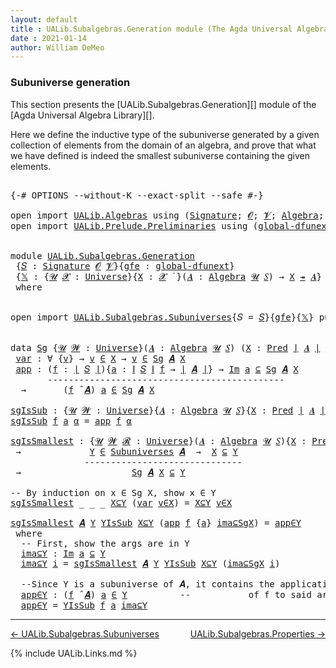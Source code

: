 ```yaml
---
layout: default
title : UALib.Subalgebras.Generation module (The Agda Universal Algebra Library)
date : 2021-01-14
author: William DeMeo
---
```


### <a id="subuniverse-generation">Subuniverse generation</a>

This section presents the [UALib.Subalgebras.Generation][] module of the [Agda Universal Algebra Library][].

Here we define the inductive type of the subuniverse generated by a given collection of elements from the domain of an algebra, and prove that what we have defined is indeed the smallest subuniverse containing the given elements.

<pre class="Agda">

<a id="565" class="Symbol">{-#</a> <a id="569" class="Keyword">OPTIONS</a> <a id="577" class="Pragma">--without-K</a> <a id="589" class="Pragma">--exact-split</a> <a id="603" class="Pragma">--safe</a> <a id="610" class="Symbol">#-}</a>

<a id="615" class="Keyword">open</a> <a id="620" class="Keyword">import</a> <a id="627" href="UALib.Algebras.html" class="Module">UALib.Algebras</a> <a id="642" class="Keyword">using</a> <a id="648" class="Symbol">(</a><a id="649" href="UALib.Algebras.Signatures.html#1452" class="Function">Signature</a><a id="658" class="Symbol">;</a> <a id="660" href="universes.html#613" class="Generalizable">𝓞</a><a id="661" class="Symbol">;</a> <a id="663" href="universes.html#617" class="Generalizable">𝓥</a><a id="664" class="Symbol">;</a> <a id="666" href="UALib.Algebras.Algebras.html#811" class="Function">Algebra</a><a id="673" class="Symbol">;</a> <a id="675" href="UALib.Algebras.Lifts.html#4364" class="Function Operator">_↠_</a><a id="678" class="Symbol">)</a>
<a id="680" class="Keyword">open</a> <a id="685" class="Keyword">import</a> <a id="692" href="UALib.Prelude.Preliminaries.html" class="Module">UALib.Prelude.Preliminaries</a> <a id="720" class="Keyword">using</a> <a id="726" class="Symbol">(</a><a id="727" href="MGS-Subsingleton-Theorems.html#3468" class="Function">global-dfunext</a><a id="741" class="Symbol">;</a> <a id="743" href="universes.html#551" class="Postulate">Universe</a><a id="751" class="Symbol">;</a> <a id="753" href="universes.html#758" class="Function Operator">_̇</a><a id="755" class="Symbol">)</a>


<a id="759" class="Keyword">module</a> <a id="766" href="UALib.Subalgebras.Generation.html" class="Module">UALib.Subalgebras.Generation</a>
 <a id="796" class="Symbol">{</a><a id="797" href="UALib.Subalgebras.Generation.html#797" class="Bound">𝑆</a> <a id="799" class="Symbol">:</a> <a id="801" href="UALib.Algebras.Signatures.html#1452" class="Function">Signature</a> <a id="811" href="universes.html#613" class="Generalizable">𝓞</a> <a id="813" href="universes.html#617" class="Generalizable">𝓥</a><a id="814" class="Symbol">}{</a><a id="816" href="UALib.Subalgebras.Generation.html#816" class="Bound">gfe</a> <a id="820" class="Symbol">:</a> <a id="822" href="MGS-Subsingleton-Theorems.html#3468" class="Function">global-dfunext</a><a id="836" class="Symbol">}</a>
 <a id="839" class="Symbol">{</a><a id="840" href="UALib.Subalgebras.Generation.html#840" class="Bound">𝕏</a> <a id="842" class="Symbol">:</a> <a id="844" class="Symbol">{</a><a id="845" href="UALib.Subalgebras.Generation.html#845" class="Bound">𝓤</a> <a id="847" href="UALib.Subalgebras.Generation.html#847" class="Bound">𝓧</a> <a id="849" class="Symbol">:</a> <a id="851" href="universes.html#551" class="Postulate">Universe</a><a id="859" class="Symbol">}{</a><a id="861" href="UALib.Subalgebras.Generation.html#861" class="Bound">X</a> <a id="863" class="Symbol">:</a> <a id="865" href="UALib.Subalgebras.Generation.html#847" class="Bound">𝓧</a> <a id="867" href="universes.html#758" class="Function Operator">̇</a> <a id="869" class="Symbol">}(</a><a id="871" href="UALib.Subalgebras.Generation.html#871" class="Bound">𝑨</a> <a id="873" class="Symbol">:</a> <a id="875" href="UALib.Algebras.Algebras.html#811" class="Function">Algebra</a> <a id="883" href="UALib.Subalgebras.Generation.html#845" class="Bound">𝓤</a> <a id="885" href="UALib.Subalgebras.Generation.html#797" class="Bound">𝑆</a><a id="886" class="Symbol">)</a> <a id="888" class="Symbol">→</a> <a id="890" href="UALib.Subalgebras.Generation.html#861" class="Bound">X</a> <a id="892" href="UALib.Algebras.Lifts.html#4364" class="Function Operator">↠</a> <a id="894" href="UALib.Subalgebras.Generation.html#871" class="Bound">𝑨</a><a id="895" class="Symbol">}</a>
 <a id="898" class="Keyword">where</a>


<a id="906" class="Keyword">open</a> <a id="911" class="Keyword">import</a> <a id="918" href="UALib.Subalgebras.Subuniverses.html" class="Module">UALib.Subalgebras.Subuniverses</a><a id="948" class="Symbol">{</a><a id="949" class="Argument">𝑆</a> <a id="951" class="Symbol">=</a> <a id="953" href="UALib.Subalgebras.Generation.html#797" class="Bound">𝑆</a><a id="954" class="Symbol">}{</a><a id="956" href="UALib.Subalgebras.Generation.html#816" class="Bound">gfe</a><a id="959" class="Symbol">}{</a><a id="961" href="UALib.Subalgebras.Generation.html#840" class="Bound">𝕏</a><a id="962" class="Symbol">}</a> <a id="964" class="Keyword">public</a>


<a id="973" class="Keyword">data</a> <a id="Sg"></a><a id="978" href="UALib.Subalgebras.Generation.html#978" class="Datatype">Sg</a> <a id="981" class="Symbol">{</a><a id="982" href="UALib.Subalgebras.Generation.html#982" class="Bound">𝓤</a> <a id="984" href="UALib.Subalgebras.Generation.html#984" class="Bound">𝓦</a> <a id="986" class="Symbol">:</a> <a id="988" href="universes.html#551" class="Postulate">Universe</a><a id="996" class="Symbol">}(</a><a id="998" href="UALib.Subalgebras.Generation.html#998" class="Bound">𝑨</a> <a id="1000" class="Symbol">:</a> <a id="1002" href="UALib.Algebras.Algebras.html#811" class="Function">Algebra</a> <a id="1010" href="UALib.Subalgebras.Generation.html#982" class="Bound">𝓤</a> <a id="1012" href="UALib.Subalgebras.Generation.html#797" class="Bound">𝑆</a><a id="1013" class="Symbol">)</a> <a id="1015" class="Symbol">(</a><a id="1016" href="UALib.Subalgebras.Generation.html#1016" class="Bound">X</a> <a id="1018" class="Symbol">:</a> <a id="1020" href="UALib.Relations.Unary.html#1066" class="Function">Pred</a> <a id="1025" href="UALib.Prelude.Preliminaries.html#10288" class="Function Operator">∣</a> <a id="1027" href="UALib.Subalgebras.Generation.html#998" class="Bound">𝑨</a> <a id="1029" href="UALib.Prelude.Preliminaries.html#10288" class="Function Operator">∣</a> <a id="1031" href="UALib.Subalgebras.Generation.html#984" class="Bound">𝓦</a><a id="1032" class="Symbol">)</a> <a id="1034" class="Symbol">:</a> <a id="1036" href="UALib.Relations.Unary.html#1066" class="Function">Pred</a> <a id="1041" href="UALib.Prelude.Preliminaries.html#10288" class="Function Operator">∣</a> <a id="1043" href="UALib.Subalgebras.Generation.html#998" class="Bound">𝑨</a> <a id="1045" href="UALib.Prelude.Preliminaries.html#10288" class="Function Operator">∣</a> <a id="1047" class="Symbol">(</a><a id="1048" href="UALib.Subalgebras.Generation.html#811" class="Bound">𝓞</a> <a id="1050" href="Agda.Primitive.html#636" class="Function Operator">⊔</a> <a id="1052" href="UALib.Subalgebras.Generation.html#813" class="Bound">𝓥</a> <a id="1054" href="Agda.Primitive.html#636" class="Function Operator">⊔</a> <a id="1056" href="UALib.Subalgebras.Generation.html#984" class="Bound">𝓦</a> <a id="1058" href="Agda.Primitive.html#636" class="Function Operator">⊔</a> <a id="1060" href="UALib.Subalgebras.Generation.html#982" class="Bound">𝓤</a><a id="1061" class="Symbol">)</a> <a id="1063" class="Keyword">where</a>
 <a id="Sg.var"></a><a id="1070" href="UALib.Subalgebras.Generation.html#1070" class="InductiveConstructor">var</a> <a id="1074" class="Symbol">:</a> <a id="1076" class="Symbol">∀</a> <a id="1078" class="Symbol">{</a><a id="1079" href="UALib.Subalgebras.Generation.html#1079" class="Bound">v</a><a id="1080" class="Symbol">}</a> <a id="1082" class="Symbol">→</a> <a id="1084" href="UALib.Subalgebras.Generation.html#1079" class="Bound">v</a> <a id="1086" href="UALib.Relations.Unary.html#2667" class="Function Operator">∈</a> <a id="1088" href="UALib.Subalgebras.Generation.html#1016" class="Bound">X</a> <a id="1090" class="Symbol">→</a> <a id="1092" href="UALib.Subalgebras.Generation.html#1079" class="Bound">v</a> <a id="1094" href="UALib.Relations.Unary.html#2667" class="Function Operator">∈</a> <a id="1096" href="UALib.Subalgebras.Generation.html#978" class="Datatype">Sg</a> <a id="1099" href="UALib.Subalgebras.Generation.html#998" class="Bound">𝑨</a> <a id="1101" href="UALib.Subalgebras.Generation.html#1016" class="Bound">X</a>
 <a id="Sg.app"></a><a id="1104" href="UALib.Subalgebras.Generation.html#1104" class="InductiveConstructor">app</a> <a id="1108" class="Symbol">:</a> <a id="1110" class="Symbol">(</a><a id="1111" href="UALib.Subalgebras.Generation.html#1111" class="Bound">f</a> <a id="1113" class="Symbol">:</a> <a id="1115" href="UALib.Prelude.Preliminaries.html#10288" class="Function Operator">∣</a> <a id="1117" href="UALib.Subalgebras.Generation.html#797" class="Bound">𝑆</a> <a id="1119" href="UALib.Prelude.Preliminaries.html#10288" class="Function Operator">∣</a><a id="1120" class="Symbol">){</a><a id="1122" href="UALib.Subalgebras.Generation.html#1122" class="Bound">a</a> <a id="1124" class="Symbol">:</a> <a id="1126" href="UALib.Prelude.Preliminaries.html#10366" class="Function Operator">∥</a> <a id="1128" href="UALib.Subalgebras.Generation.html#797" class="Bound">𝑆</a> <a id="1130" href="UALib.Prelude.Preliminaries.html#10366" class="Function Operator">∥</a> <a id="1132" href="UALib.Subalgebras.Generation.html#1111" class="Bound">f</a> <a id="1134" class="Symbol">→</a> <a id="1136" href="UALib.Prelude.Preliminaries.html#10288" class="Function Operator">∣</a> <a id="1138" href="UALib.Subalgebras.Generation.html#998" class="Bound">𝑨</a> <a id="1140" href="UALib.Prelude.Preliminaries.html#10288" class="Function Operator">∣</a><a id="1141" class="Symbol">}</a> <a id="1143" class="Symbol">→</a> <a id="1145" href="UALib.Relations.Unary.html#5236" class="Function Operator">Im</a> <a id="1148" href="UALib.Subalgebras.Generation.html#1122" class="Bound">a</a> <a id="1150" href="UALib.Relations.Unary.html#5236" class="Function Operator">⊆</a> <a id="1152" href="UALib.Subalgebras.Generation.html#978" class="Datatype">Sg</a> <a id="1155" href="UALib.Subalgebras.Generation.html#998" class="Bound">𝑨</a> <a id="1157" href="UALib.Subalgebras.Generation.html#1016" class="Bound">X</a>
       <a id="1166" class="Comment">---------------------------------------------</a>
  <a id="1214" class="Symbol">→</a>       <a id="1222" class="Symbol">(</a><a id="1223" href="UALib.Subalgebras.Generation.html#1111" class="Bound">f</a> <a id="1225" href="UALib.Algebras.Algebras.html#3426" class="Function Operator">̂</a> <a id="1227" href="UALib.Subalgebras.Generation.html#998" class="Bound">𝑨</a><a id="1228" class="Symbol">)</a> <a id="1230" href="UALib.Subalgebras.Generation.html#1122" class="Bound">a</a> <a id="1232" href="UALib.Relations.Unary.html#2667" class="Function Operator">∈</a> <a id="1234" href="UALib.Subalgebras.Generation.html#978" class="Datatype">Sg</a> <a id="1237" href="UALib.Subalgebras.Generation.html#998" class="Bound">𝑨</a> <a id="1239" href="UALib.Subalgebras.Generation.html#1016" class="Bound">X</a>

<a id="sgIsSub"></a><a id="1242" href="UALib.Subalgebras.Generation.html#1242" class="Function">sgIsSub</a> <a id="1250" class="Symbol">:</a> <a id="1252" class="Symbol">{</a><a id="1253" href="UALib.Subalgebras.Generation.html#1253" class="Bound">𝓤</a> <a id="1255" href="UALib.Subalgebras.Generation.html#1255" class="Bound">𝓦</a> <a id="1257" class="Symbol">:</a> <a id="1259" href="universes.html#551" class="Postulate">Universe</a><a id="1267" class="Symbol">}{</a><a id="1269" href="UALib.Subalgebras.Generation.html#1269" class="Bound">𝑨</a> <a id="1271" class="Symbol">:</a> <a id="1273" href="UALib.Algebras.Algebras.html#811" class="Function">Algebra</a> <a id="1281" href="UALib.Subalgebras.Generation.html#1253" class="Bound">𝓤</a> <a id="1283" href="UALib.Subalgebras.Generation.html#797" class="Bound">𝑆</a><a id="1284" class="Symbol">}{</a><a id="1286" href="UALib.Subalgebras.Generation.html#1286" class="Bound">X</a> <a id="1288" class="Symbol">:</a> <a id="1290" href="UALib.Relations.Unary.html#1066" class="Function">Pred</a> <a id="1295" href="UALib.Prelude.Preliminaries.html#10288" class="Function Operator">∣</a> <a id="1297" href="UALib.Subalgebras.Generation.html#1269" class="Bound">𝑨</a> <a id="1299" href="UALib.Prelude.Preliminaries.html#10288" class="Function Operator">∣</a> <a id="1301" href="UALib.Subalgebras.Generation.html#1255" class="Bound">𝓦</a><a id="1302" class="Symbol">}</a> <a id="1304" class="Symbol">→</a> <a id="1306" href="UALib.Subalgebras.Generation.html#978" class="Datatype">Sg</a> <a id="1309" href="UALib.Subalgebras.Generation.html#1269" class="Bound">𝑨</a> <a id="1311" href="UALib.Subalgebras.Generation.html#1286" class="Bound">X</a> <a id="1313" href="UALib.Relations.Unary.html#2667" class="Function Operator">∈</a> <a id="1315" href="UALib.Subalgebras.Subuniverses.html#833" class="Function">Subuniverses</a> <a id="1328" href="UALib.Subalgebras.Generation.html#1269" class="Bound">𝑨</a>
<a id="1330" href="UALib.Subalgebras.Generation.html#1242" class="Function">sgIsSub</a> <a id="1338" href="UALib.Subalgebras.Generation.html#1338" class="Bound">f</a> <a id="1340" href="UALib.Subalgebras.Generation.html#1340" class="Bound">a</a> <a id="1342" href="UALib.Subalgebras.Generation.html#1342" class="Bound">α</a> <a id="1344" class="Symbol">=</a> <a id="1346" href="UALib.Subalgebras.Generation.html#1104" class="InductiveConstructor">app</a> <a id="1350" href="UALib.Subalgebras.Generation.html#1338" class="Bound">f</a> <a id="1352" href="UALib.Subalgebras.Generation.html#1342" class="Bound">α</a>

<a id="sgIsSmallest"></a><a id="1355" href="UALib.Subalgebras.Generation.html#1355" class="Function">sgIsSmallest</a> <a id="1368" class="Symbol">:</a> <a id="1370" class="Symbol">{</a><a id="1371" href="UALib.Subalgebras.Generation.html#1371" class="Bound">𝓤</a> <a id="1373" href="UALib.Subalgebras.Generation.html#1373" class="Bound">𝓦</a> <a id="1375" href="UALib.Subalgebras.Generation.html#1375" class="Bound">𝓡</a> <a id="1377" class="Symbol">:</a> <a id="1379" href="universes.html#551" class="Postulate">Universe</a><a id="1387" class="Symbol">}(</a><a id="1389" href="UALib.Subalgebras.Generation.html#1389" class="Bound">𝑨</a> <a id="1391" class="Symbol">:</a> <a id="1393" href="UALib.Algebras.Algebras.html#811" class="Function">Algebra</a> <a id="1401" href="UALib.Subalgebras.Generation.html#1371" class="Bound">𝓤</a> <a id="1403" href="UALib.Subalgebras.Generation.html#797" class="Bound">𝑆</a><a id="1404" class="Symbol">){</a><a id="1406" href="UALib.Subalgebras.Generation.html#1406" class="Bound">X</a> <a id="1408" class="Symbol">:</a> <a id="1410" href="UALib.Relations.Unary.html#1066" class="Function">Pred</a> <a id="1415" href="UALib.Prelude.Preliminaries.html#10288" class="Function Operator">∣</a> <a id="1417" href="UALib.Subalgebras.Generation.html#1389" class="Bound">𝑨</a> <a id="1419" href="UALib.Prelude.Preliminaries.html#10288" class="Function Operator">∣</a> <a id="1421" href="UALib.Subalgebras.Generation.html#1373" class="Bound">𝓦</a><a id="1422" class="Symbol">}(</a><a id="1424" href="UALib.Subalgebras.Generation.html#1424" class="Bound">Y</a> <a id="1426" class="Symbol">:</a> <a id="1428" href="UALib.Relations.Unary.html#1066" class="Function">Pred</a> <a id="1433" href="UALib.Prelude.Preliminaries.html#10288" class="Function Operator">∣</a> <a id="1435" href="UALib.Subalgebras.Generation.html#1389" class="Bound">𝑨</a> <a id="1437" href="UALib.Prelude.Preliminaries.html#10288" class="Function Operator">∣</a> <a id="1439" href="UALib.Subalgebras.Generation.html#1375" class="Bound">𝓡</a><a id="1440" class="Symbol">)</a>
 <a id="1443" class="Symbol">→</a>             <a id="1457" href="UALib.Subalgebras.Generation.html#1424" class="Bound">Y</a> <a id="1459" href="UALib.Relations.Unary.html#2667" class="Function Operator">∈</a> <a id="1461" href="UALib.Subalgebras.Subuniverses.html#833" class="Function">Subuniverses</a> <a id="1474" href="UALib.Subalgebras.Generation.html#1389" class="Bound">𝑨</a>  <a id="1477" class="Symbol">→</a>  <a id="1480" href="UALib.Subalgebras.Generation.html#1406" class="Bound">X</a> <a id="1482" href="UALib.Relations.Unary.html#2949" class="Function Operator">⊆</a> <a id="1484" href="UALib.Subalgebras.Generation.html#1424" class="Bound">Y</a>
              <a id="1500" class="Comment">------------------------------</a>
 <a id="1532" class="Symbol">→</a>                     <a id="1554" href="UALib.Subalgebras.Generation.html#978" class="Datatype">Sg</a> <a id="1557" href="UALib.Subalgebras.Generation.html#1389" class="Bound">𝑨</a> <a id="1559" href="UALib.Subalgebras.Generation.html#1406" class="Bound">X</a> <a id="1561" href="UALib.Relations.Unary.html#2949" class="Function Operator">⊆</a> <a id="1563" href="UALib.Subalgebras.Generation.html#1424" class="Bound">Y</a>

<a id="1566" class="Comment">-- By induction on x ∈ Sg X, show x ∈ Y</a>
<a id="1606" href="UALib.Subalgebras.Generation.html#1355" class="Function">sgIsSmallest</a> <a id="1619" class="Symbol">_</a> <a id="1621" class="Symbol">_</a> <a id="1623" class="Symbol">_</a> <a id="1625" href="UALib.Subalgebras.Generation.html#1625" class="Bound">X⊆Y</a> <a id="1629" class="Symbol">(</a><a id="1630" href="UALib.Subalgebras.Generation.html#1070" class="InductiveConstructor">var</a> <a id="1634" href="UALib.Subalgebras.Generation.html#1634" class="Bound">v∈X</a><a id="1637" class="Symbol">)</a> <a id="1639" class="Symbol">=</a> <a id="1641" href="UALib.Subalgebras.Generation.html#1625" class="Bound">X⊆Y</a> <a id="1645" href="UALib.Subalgebras.Generation.html#1634" class="Bound">v∈X</a>

<a id="1650" href="UALib.Subalgebras.Generation.html#1355" class="Function">sgIsSmallest</a> <a id="1663" href="UALib.Subalgebras.Generation.html#1663" class="Bound">𝑨</a> <a id="1665" href="UALib.Subalgebras.Generation.html#1665" class="Bound">Y</a> <a id="1667" href="UALib.Subalgebras.Generation.html#1667" class="Bound">YIsSub</a> <a id="1674" href="UALib.Subalgebras.Generation.html#1674" class="Bound">X⊆Y</a> <a id="1678" class="Symbol">(</a><a id="1679" href="UALib.Subalgebras.Generation.html#1104" class="InductiveConstructor">app</a> <a id="1683" href="UALib.Subalgebras.Generation.html#1683" class="Bound">f</a> <a id="1685" class="Symbol">{</a><a id="1686" href="UALib.Subalgebras.Generation.html#1686" class="Bound">a</a><a id="1687" class="Symbol">}</a> <a id="1689" href="UALib.Subalgebras.Generation.html#1689" class="Bound">ima⊆SgX</a><a id="1696" class="Symbol">)</a> <a id="1698" class="Symbol">=</a> <a id="1700" href="UALib.Subalgebras.Generation.html#1885" class="Function">app∈Y</a>
 <a id="1707" class="Keyword">where</a>
  <a id="1715" class="Comment">-- First, show the args are in Y</a>
  <a id="1750" href="UALib.Subalgebras.Generation.html#1750" class="Function">ima⊆Y</a> <a id="1756" class="Symbol">:</a> <a id="1758" href="UALib.Relations.Unary.html#5236" class="Function Operator">Im</a> <a id="1761" href="UALib.Subalgebras.Generation.html#1686" class="Bound">a</a> <a id="1763" href="UALib.Relations.Unary.html#5236" class="Function Operator">⊆</a> <a id="1765" href="UALib.Subalgebras.Generation.html#1665" class="Bound">Y</a>
  <a id="1769" href="UALib.Subalgebras.Generation.html#1750" class="Function">ima⊆Y</a> <a id="1775" href="UALib.Subalgebras.Generation.html#1775" class="Bound">i</a> <a id="1777" class="Symbol">=</a> <a id="1779" href="UALib.Subalgebras.Generation.html#1355" class="Function">sgIsSmallest</a> <a id="1792" href="UALib.Subalgebras.Generation.html#1663" class="Bound">𝑨</a> <a id="1794" href="UALib.Subalgebras.Generation.html#1665" class="Bound">Y</a> <a id="1796" href="UALib.Subalgebras.Generation.html#1667" class="Bound">YIsSub</a> <a id="1803" href="UALib.Subalgebras.Generation.html#1674" class="Bound">X⊆Y</a> <a id="1807" class="Symbol">(</a><a id="1808" href="UALib.Subalgebras.Generation.html#1689" class="Bound">ima⊆SgX</a> <a id="1816" href="UALib.Subalgebras.Generation.html#1775" class="Bound">i</a><a id="1817" class="Symbol">)</a>

  <a id="1822" class="Comment">--Since Y is a subuniverse of 𝑨, it contains the application</a>
  <a id="1885" href="UALib.Subalgebras.Generation.html#1885" class="Function">app∈Y</a> <a id="1891" class="Symbol">:</a> <a id="1893" class="Symbol">(</a><a id="1894" href="UALib.Subalgebras.Generation.html#1683" class="Bound">f</a> <a id="1896" href="UALib.Algebras.Algebras.html#3426" class="Function Operator">̂</a> <a id="1898" href="UALib.Subalgebras.Generation.html#1663" class="Bound">𝑨</a><a id="1899" class="Symbol">)</a> <a id="1901" href="UALib.Subalgebras.Generation.html#1686" class="Bound">a</a> <a id="1903" href="UALib.Relations.Unary.html#2667" class="Function Operator">∈</a> <a id="1905" href="UALib.Subalgebras.Generation.html#1665" class="Bound">Y</a>          <a id="1916" class="Comment">--           of f to said args.</a>
  <a id="1950" href="UALib.Subalgebras.Generation.html#1885" class="Function">app∈Y</a> <a id="1956" class="Symbol">=</a> <a id="1958" href="UALib.Subalgebras.Generation.html#1667" class="Bound">YIsSub</a> <a id="1965" href="UALib.Subalgebras.Generation.html#1683" class="Bound">f</a> <a id="1967" href="UALib.Subalgebras.Generation.html#1686" class="Bound">a</a> <a id="1969" href="UALib.Subalgebras.Generation.html#1750" class="Function">ima⊆Y</a>
</pre>

---------------------------------

[← UALib.Subalgebras.Subuniverses](UALib.Subalgebras.Subuniverses.html)
<span style="float:right;">[UALib.Subalgebras.Properties →](UALib.Subalgebras.Properties.html)</span>

{% include UALib.Links.md %}
